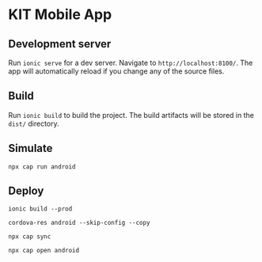 # KIT Mobile App

## Development server

Run `ionic serve` for a dev server. Navigate to `http://localhost:8100/`. The app will automatically reload if you change any of the source files.

## Build

Run `ionic build` to build the project. The build artifacts will be stored in the `dist/` directory.

## Simulate

`npx cap run android`

## Deploy

`ionic build --prod`

`cordova-res android --skip-config --copy`

`npx cap sync`

`npx cap open android`
